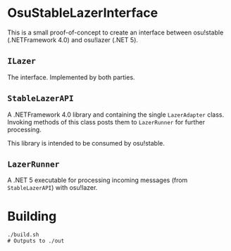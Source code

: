 # OsuStableLazerInterface

This is a small proof-of-concept to create an interface between osu!stable (.NETFramework 4.0) and osu!lazer (.NET 5).

## `ILazer`

The interface. Implemented by both parties.

## `StableLazerAPI`

A .NETFramework 4.0 library and containing the single `LazerAdapter` class. Invoking methods of this class posts them to `LazerRunner` for further processing.

This library is intended to be consumed by osu!stable.

## `LazerRunner`

A .NET 5 executable for processing incoming messages (from `StableLazerAPI`) with osu!lazer.

# Building

```
./build.sh
# Outputs to ./out
```
